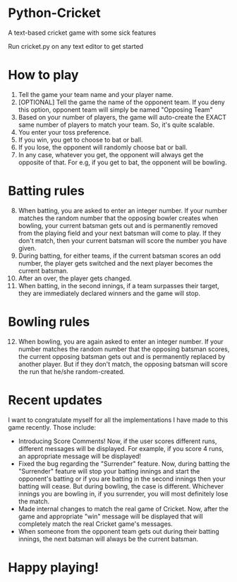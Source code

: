 # Python-Cricket
A text-based cricket game with some sick features 

Run cricket.py on any text editor to get started

# How to play
1) Tell the game your team name and your player name.
2) [OPTIONAL] Tell the game the name of the opponent team. If you deny this option, opponent team will simply be named "Opposing Team"
3) Based on your number of players, the game will auto-create the EXACT same number of players to match your team. So, it's quite scalable.
4) You enter your toss preference.
5) If you win, you get to choose to bat or ball.
6) If you lose, the opponent will randomly choose bat or ball.
7) In any case, whatever you get, the opponent will always get the opposite of that. For e.g, if you get to bat, the opponent will be bowling.

# Batting rules
8) When batting, you are asked to enter an integer number. If your number matches the random number that the opposing bowler creates when bowling, your current batsman gets out and is permanently removed from the playing field and your next batsman will come to play. If they don't match, then your current batsman will score the number you have given.
9) During batting, for either teams, if the current batsman scores an odd number, the player gets switched and the next player becomes the current batsman.
10) After an over, the player gets changed.
11) When batting, in the second innings, if a team surpasses their target, they are immediately declared winners and the game will stop.

# Bowling rules
12) When bowling, you are again asked to enter an integer number. If your number matches the random number that the opposing batsman scores, the current opposing batsman gets out and is permanently replaced by another player. But if they don't match, the opposing batsman will score the run that he/she random-created.

# Recent updates
I want to congratulate myself for all the implementations I have made to this game recently. Those include:
* Introducing Score Comments! Now, if the user scores different runs, different messages will be displayed. For example, if you score 4 runs, an appropriate message will be displayed!
* Fixed the bug regarding the "Surrender" feature. Now, during batting the "Surrender" feature will stop your batting innings and start the opponent's batting or if you are batting in the second innings then your batting will cease. But during bowling, the case is different. Whichever innings you are bowling in, if you surrender, you will most definitely lose the match.
* Made internal changes to match the real game of Cricket. Now, after the game and appropriate "win" message will be displayed that will completely match the real Cricket game's messages.
* When someone from the opponent team gets out during their batting innings, the next batsman will always be the current batsman.


# Happy playing!
